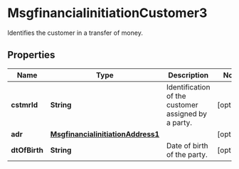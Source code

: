

# MsgfinancialinitiationCustomer3

Identifies the customer in a transfer of money.
## Properties

Name | Type | Description | Notes
------------ | ------------- | ------------- | -------------
**cstmrId** | **String** | Identification of the customer assigned by a party. |  [optional]
**adr** | [**MsgfinancialinitiationAddress1**](MsgfinancialinitiationAddress1.md) |  |  [optional]
**dtOfBirth** | **String** | Date of birth of the party. |  [optional]



